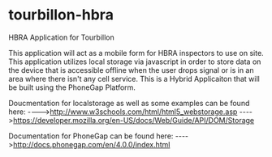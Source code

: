 # tourbillon-hbra
HBRA Application for Tourbillon

This application will act as a mobile form for HBRA inspectors to use on site. This application utilizes local storage via javascript in order to store data on the device that is accessible offline when the user drops signal or is in an area where there isn't any cell service. This is a Hybrid Applicaiton that will be built using the PhoneGap Platform.

Doucmentation for localstorage as well as some examples can be found here:
---->http://www.w3schools.com/html/html5_webstorage.asp
---->https://developer.mozilla.org/en-US/docs/Web/Guide/API/DOM/Storage

Documentation for PhoneGap can be found here: 
---->http://docs.phonegap.com/en/4.0.0/index.html
